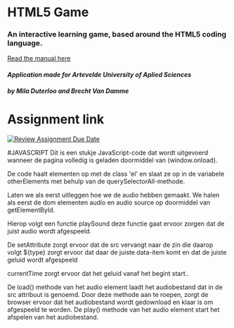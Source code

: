 # **HTML5 Game**
### An interactive learning game, based around the HTML5 coding language.


[Read the manual here](https://pgmgent-atwork2.github.io/project-1---workshop---start-2-code-code-muncher/manual.html)
#### *Application made for Artevelde University of Aplied Sciences* 
#### *by Mila Duterloo and Brecht Van Damme*


# Assignment link
[![Review Assignment Due Date](https://classroom.github.com/assets/deadline-readme-button-24ddc0f5d75046c5622901739e7c5dd533143b0c8e959d652212380cedb1ea36.svg)](https://classroom.github.com/a/XiFIQTfY)



#JAVASCRIPT
Dit is een stukje JavaScript-code dat wordt uitgevoerd wanneer de pagina volledig is geladen doormiddel van (window.onload).

De code haalt elementen op met de class 'el' en slaat ze op in de variabele otherElements met behulp van de querySelectorAll-methode.

Laten we als eerst uitleggen hoe we de audio hebben gemaakt. We halen als eerst de dom elementen audio en audio source op doormiddel van getElementById. 

Hierop volgt een functie playSound deze functie gaat ervoor zorgen dat de juist audio wordt afgespeeld. 

De setAttribute zorgt ervoor dat de src vervangt naar de zin die daarop volgt ${type} zorgt ervoor dat daar de juiste data-item komt en dat de juiste geluid wordt afgespeeld

currentTime zorgt ervoor dat het geluid vanaf het begint start..

De load() methode van het audio element laadt het audiobestand dat in de src attribuut is genoemd. Door deze methode aan te roepen, zorgt de browser ervoor dat het audiobestand wordt gedownload en klaar is om afgespeeld te worden.
De play() methode van het audio element start het afspelen van het audiobestand. 
